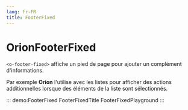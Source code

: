```yaml
---
lang: fr-FR
title: FooterFixed
---
```


# OrionFooterFixed

`<o-footer-fixed>` affiche un pied de page pour ajouter un complément d'informations.

Par exemple **Orion** l'utilise avec les listes pour afficher des actions additionnelles lorsque des éléments de la liste sont sélectionnés.

::: demo:FooterFixed
FooterFixedTitle
FooterFixedPlayground
:::

<attribute-table/>
